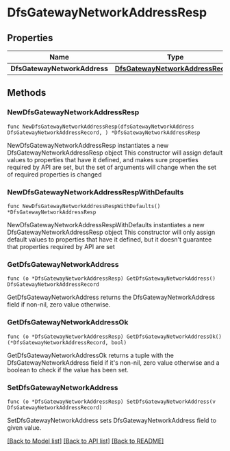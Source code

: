 # DfsGatewayNetworkAddressResp

## Properties

Name | Type | Description | Notes
------------ | ------------- | ------------- | -------------
**DfsGatewayNetworkAddress** | [**DfsGatewayNetworkAddressRecord**](DfsGatewayNetworkAddressRecord.md) |  | 

## Methods

### NewDfsGatewayNetworkAddressResp

`func NewDfsGatewayNetworkAddressResp(dfsGatewayNetworkAddress DfsGatewayNetworkAddressRecord, ) *DfsGatewayNetworkAddressResp`

NewDfsGatewayNetworkAddressResp instantiates a new DfsGatewayNetworkAddressResp object
This constructor will assign default values to properties that have it defined,
and makes sure properties required by API are set, but the set of arguments
will change when the set of required properties is changed

### NewDfsGatewayNetworkAddressRespWithDefaults

`func NewDfsGatewayNetworkAddressRespWithDefaults() *DfsGatewayNetworkAddressResp`

NewDfsGatewayNetworkAddressRespWithDefaults instantiates a new DfsGatewayNetworkAddressResp object
This constructor will only assign default values to properties that have it defined,
but it doesn't guarantee that properties required by API are set

### GetDfsGatewayNetworkAddress

`func (o *DfsGatewayNetworkAddressResp) GetDfsGatewayNetworkAddress() DfsGatewayNetworkAddressRecord`

GetDfsGatewayNetworkAddress returns the DfsGatewayNetworkAddress field if non-nil, zero value otherwise.

### GetDfsGatewayNetworkAddressOk

`func (o *DfsGatewayNetworkAddressResp) GetDfsGatewayNetworkAddressOk() (*DfsGatewayNetworkAddressRecord, bool)`

GetDfsGatewayNetworkAddressOk returns a tuple with the DfsGatewayNetworkAddress field if it's non-nil, zero value otherwise
and a boolean to check if the value has been set.

### SetDfsGatewayNetworkAddress

`func (o *DfsGatewayNetworkAddressResp) SetDfsGatewayNetworkAddress(v DfsGatewayNetworkAddressRecord)`

SetDfsGatewayNetworkAddress sets DfsGatewayNetworkAddress field to given value.



[[Back to Model list]](../README.md#documentation-for-models) [[Back to API list]](../README.md#documentation-for-api-endpoints) [[Back to README]](../README.md)


